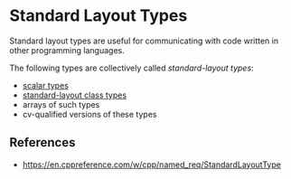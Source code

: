 # Standard Layout Types

Standard layout types are useful for communicating with code written in other programming languages.

The following types are collectively called _standard-layout types_:

- [scalar types](scalar-types.md)
- [standard-layout class types](cpp/types/standard-layout-class-types)
- arrays of such types
- cv-qualified versions of these types

## References

- https://en.cppreference.com/w/cpp/named_req/StandardLayoutType
